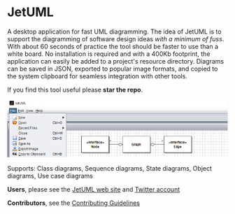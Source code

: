 # JetUML
A desktop application for fast UML diagramming. The idea of JetUML is to support the diagramming of software design ideas *with a minimum of fuss*. With about 60 seconds of practice the tool should be faster to use than a white board. No installation is required and with a 400Kb footprint, the application can easily be added to a project's resource directory. Diagrams can be saved in JSON, exported to popular image formats, and copied to the system clipboard for seamless integration with other tools.

If you find this tool useful please **star the repo**.

![JetUML Class Diagram](docs/banner.png)

Supports: Class diagrams, Sequence diagrams, State diagrams, Object diagrams, Use case diagrams

**Users**, please see the [JetUML web site](http://cs.mcgill.ca/~martin/jetuml/) and [Twitter account](https://twitter.com/search?q=%40JetUML&src=typd&lang=en)

**Contributors**, see the [Contributing Guidelines](docs/CONTRIBUTING.md)